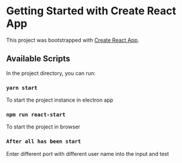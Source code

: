 # Getting Started with Create React App

This project was bootstrapped with [Create React App](https://github.com/facebook/create-react-app).

## Available Scripts

In the project directory, you can run:

### `yarn start`

To start the project instance in electron app

### `npm run react-start`

To start the project in browser

### `After all has been start`

Enter different port with different user name into the input and test
